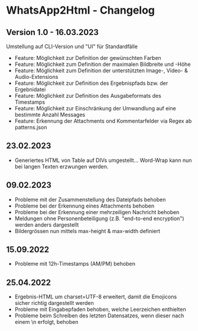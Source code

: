# WhatsApp2Html - Changelog

## Version 1.0 - 16.03.2023
Umstellung auf CLI-Version und "UI" für Standardfälle
- Feature: Möglichkeit zur Definition der gewünschten Farben
- Feature: Möglichkeit zum Definition der maximalen Bildbreite und -Höhe
- Feature: Möglichkeit zum Definition der unterstützten Image-, Video- & Audio-Extensions
- Feature: Möglichkeit zur Definition des Ergebnispfads bzw. der Ergebnidatei
- Feature: Möglichkeit zur Definition des Ausgabeformats des Timestamps
- Feature: Möglichkeit zur Einschränkung der Umwandlung auf eine bestimmte Anzahl Messages
- Feature: Erkennung der Attachments ond Kommentarfelder via Regex ab patterns.json

## 23.02.2023
- Generiertes HTML von Table auf DIVs umgestellt... Word-Wrap kann nun bei langen Texten erzwungen werden.

## 09.02.2023
- Probleme mit der Zusammenstellung des Dateipfads behoben
- Probleme bei der Erkennung eines Attachments behoben
- Probleme bei der Erkennung einer mehrzeiligen Nachricht behoben
- Meldungen ohne Personenbeteiligung (z.B. "end-to-end encryption") werden anders dargestellt
- Bildergrössen nun mittels max-height & max-width definiert

## 15.09.2022
- Probleme mit 12h-Timestamps (AM/PM) behoben

## 25.04.2022
- Ergebnis-HTML um charset=UTF-8 erweitert, damit die Emojicons sicher richtig dargestellt werden
- Probleme mit Eingabepfaden behoben, welche Leerzeichen enthielten
- Probleme beim Schreiben des letzten Datensatzes, wenn dieser nach einem \n erfolgt, behoben
